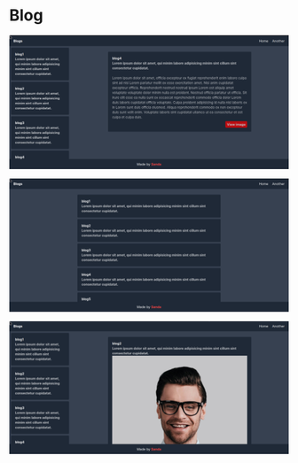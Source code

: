 # Blog

![image](./images/view-blog.png)

![image](./images/view-blog-list.png)

![image](./images/view-blog-image.png)
